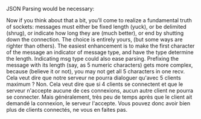 JSON Parsing would be necessary:

Now if you think about that a bit, you’ll come to realize a fundamental truth of sockets: messages must either be fixed length (yuck), or be delimited (shrug), or indicate how long they are (much better), or end by shutting down the connection. The choice is entirely yours, (but some ways are righter than others).
The easiest enhancement is to make the first character of the message an indicator of message type, and have the type determine the length. Indicating msg type could also ease parsing.
Prefixing the message with its length (say, as 5 numeric characters) gets more complex, because (believe it or not), you may not get all 5 characters in one recv.
Cela veut dire que notre serveur ne pourra dialoguer qu'avec 5 clients maximum ?
Non. Cela veut dire que si 4 clients se connectent et que le serveur n'accepte aucune de ces connexions, aucun autre client ne pourra se connecter. Mais généralement, très peu de temps après que le client ait demandé la connexion, le serveur l'accepte. Vous pouvez donc avoir bien plus de clients connectés, ne vous en faites pas.
